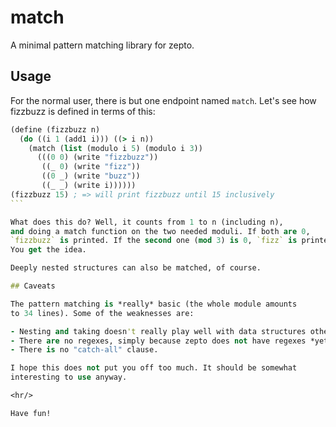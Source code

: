 # match

A minimal pattern matching library for zepto.

## Usage

For the normal user, there is but one endpoint
named `match`. Let's see how fizzbuzz is defined in terms
of this:

````clojure
(define (fizzbuzz n)
  (do ((i 1 (add1 i))) ((> i n))
    (match (list (modulo i 5) (modulo i 3))
      (((0 0) (write "fizzbuzz"))
       ((_ 0) (write "fizz"))
       ((0 _) (write "buzz"))
       ((_ _) (write i))))))
(fizzbuzz 15) ; => will print fizzbuzz until 15 inclusively
```

What does this do? Well, it counts from 1 to n (including n),
and doing a match function on the two needed moduli. If both are 0,
`fizzbuzz` is printed. If the second one (mod 3) is 0, `fizz` is printed...
You get the idea.

Deeply nested structures can also be matched, of course.

## Caveats

The pattern matching is *really* basic (the whole module amounts
to 34 lines). Some of the weaknesses are:

- Nesting and taking doesn't really play well with data structures other than lists.
- There are no regexes, simply because zepto does not have regexes *yet*.
- There is no "catch-all" clause.

I hope this does not put you off too much. It should be somewhat
interesting to use anyway.

<hr/>

Have fun!

